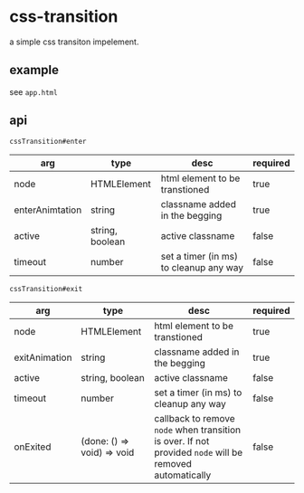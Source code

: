 # css-transition
a simple css transiton impelement.

## example 
see `app.html`

## api

`cssTransition#enter`

 arg | type | desc | required
-----|------|------|---------
| node | HTMLElement | html element to be transtioned | true |
| enterAnimtation | string | classname added in the begging | true |
| active | string, boolean | active classname | false |
| timeout | number | set a timer (in ms) to cleanup any way | false |

`cssTransition#exit`

 arg | type | desc | required
-----|------|------|---------
| node | HTMLElement | html element to be transtioned | true |
| exitAnimation | string | classname added in the begging | true |
| active | string, boolean | active classname | false |
| timeout | number | set a timer (in ms) to cleanup any way | false |
| onExited | (done: () => void) => void | callback to remove `node` when transition is over. If not provided `node` will be removed automatically | false |
